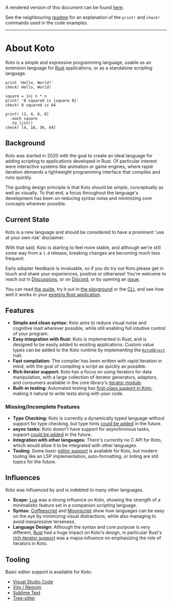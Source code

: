A rendered version of this document can be found 
[here](https://koto.dev/about).

See the neighbouring [readme](./README.md) for an explanation of the
`print!` and `check!` commands used in the code examples.

---

# About Koto

Koto is a simple and expressive programming language, usable as an extension
language for [Rust][rust] applications, or as a standalone scripting language.

```koto
print 'Hello, World!'
check! Hello, World!

square = |n| n * n
print! '8 squared is {square 8}'
check! 8 squared is 64

print! (2, 4, 6, 8)
  .each square
  .to_list()
check! [4, 16, 36, 64]
```

## Background

Koto was started in 2020 with the goal to create an ideal language for adding
scripting to applications developed in Rust. Of particular interest were
interactive systems like animation or game engines, where rapid iteration
demands a lightweight programming interface that compiles and runs quickly.

The guiding design principle is that Koto should be _simple_, 
conceptually as well as visually. To that end, a focus throughout the language's
development has been on reducing syntax noise and minimizing core concepts
wherever possible.

## Current State

Koto is a new language and should be considered to have a prominent
'use at your own risk' disclaimer.

With that said, Koto is starting to feel more stable, and although we're still
some way from a `1.0` release,
breaking changes are becoming much less frequent.

Early adopter feedback is invaluable, so if you do try out Koto please
get in touch and share your experiences, positive or otherwise!
You're welcome to reach out in [Discussions][discussions],
or on [Discord][discord], or by opening an [issue][issues].

You can read [the guide](./language_guide.md),
try it out in [the playground][playground] or
the [CLI](./cli.md), and see how well it works in your
[existing Rust application](./api.md).

## Features

- **Simple and clean syntax:** Koto aims to reduce visual noise and cognitive
  load wherever possible, while still enabling full intuitive control of your
  program.
- **Easy integration with Rust:** Koto is implemented in Rust, and is designed
  to be easily added to existing applications.
  Custom value types can be added to the Koto runtime by implementing the
  [`KotoObject`][koto-object] trait.
- **Fast compilation:** The compiler has been written with rapid iteration in
  mind, with the goal of compiling a script as quickly as possible.
- **Rich iterator support:** Koto has a focus on using iterators for data
  manipulation, with a large collection of iterator generators, adaptors,
  and consumers available in the core library's [iterator module][iterator].
- **Built-in testing:** Automated testing has
  [first-class support in Koto][testing], making it natural to write tests along
  with your code.

### Missing/Incomplete Features

- **Type Checking:** Koto is currently a dynamically typed language without
  support for type checking, but type hints [could be added][type-hints] in the
  future.
- **async tasks:** Koto doesn't have support for asynchronous tasks, 
  support [could be added][async] in the future.
- **Integration with other languages:** There's currently no C API for Koto,
  which would allow it to be integrated with other languages.
- **Tooling:** Some basic [editor support](#tooling) is available for Koto,
  but modern tooling like an LSP implementation, auto-formatting,
  or linting are still topics for the future.

## Influences

Koto was influenced by and is indebted to many other languages.
- **Scope:** [Lua][lua] was a strong influence on Koto, showing the strength of 
  a minimalistic feature set in a companion scripting language. 
- **Syntax:** [Coffeescript][coffeescript] and [Moonscript][moonscript] show how 
  languages can be easy on the eye by minimizing visual distractions, 
  while also managing to avoid inexpressive terseness.
- **Language Design:** Although the syntax and core purpose is very different,
  [Rust][rust] had a huge impact on Koto's design, in particular Rust's 
  [rich iterator support][rust-iterators] was a majoa influence on emphasizing 
  the role of iterators in Koto.

## Tooling

Basic editor support is available for Koto:
- [Visual Studio Code](https://github.com/koto-lang/koto-vscode)
- [Vim / Neovim](https://github.com/koto-lang/koto.vim)
- [Sublime Text](https://github.com/koto-lang/koto-sublime)
- [Tree-sitter](https://github.com/koto-lang/tree-sitter-koto)


[async]: https://github.com/koto-lang/koto/issues/277
[coffeescript]: https://coffeescript.org
[discord]: https://discord.gg/JeV8RuK4CT
[discussions]: https://github.com/koto-lang/koto/discussions
[issues]: https://github.com/koto-lang/koto/issues
[iterator]: ./core_lib/iterator.md
[koto]: https://koto.dev
[koto-object]: https://github.com/koto-lang/koto/blob/main/crates/runtime/src/types/object.rs
[lua]: https://www.lua.org
[moonscript]: https://moonscript.org
[playground]: https://koto.dev/play
[rust]: https://rust-lang.org
[rust-iterators]: https://doc.rust-lang.org/rust-by-example/trait/iter.html
[testing]: ./language_guide.md#testing
[type-hints]: https://github.com/koto-lang/koto/issues/298
